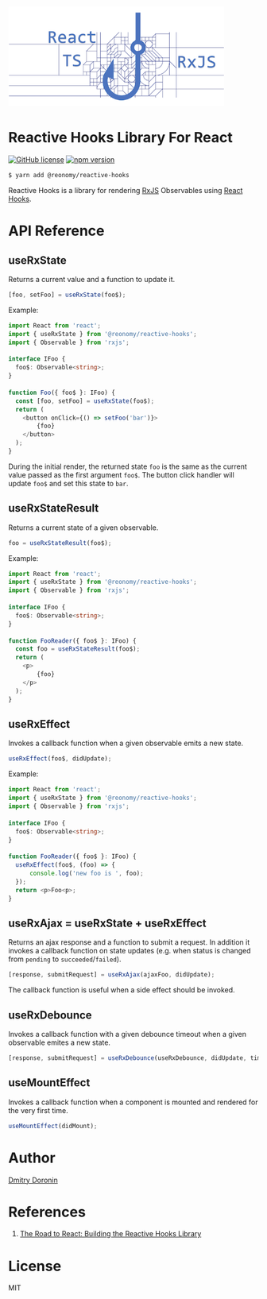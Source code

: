 # <img src="https://github.com/reonomy/reactive-hooks/raw/master/assets/logo.png" height="200px"/>

# Reactive Hooks Library For React

[![GitHub license](https://img.shields.io/badge/license-MIT-blue.svg?style=flat-square)](https://github.com/reonomy/reactive-hooks/blob/master/LICENSE) 
[![npm version](https://img.shields.io/npm/v/@reonomy/reactive-hooks.svg?style=flat-square)](https://www.npmjs.com/package/@reonomy/reactive-hooks) 

```bash
$ yarn add @reonomy/reactive-hooks
```
Reactive Hooks is a library for rendering [RxJS](https://rxjs-dev.firebaseapp.com/) Observables using [React Hooks](https://reactjs.org/docs/hooks-reference.html#usestate).

# API Reference

## useRxState
Returns a current value and a function to update it.

```typescript
[foo, setFoo] = useRxState(foo$);
```

Example:
```typescript
import React from 'react';
import { useRxState } from '@reonomy/reactive-hooks';
import { Observable } from 'rxjs';

interface IFoo {
  foo$: Observable<string>;
}

function Foo({ foo$ }: IFoo) {
  const [foo, setFoo] = useRxState(foo$);
  return (
    <button onClick={() => setFoo('bar')}>
        {foo}
    </button>
  );
}
```

During the initial render, the returned state `foo` is the same as the current value passed as the first argument `foo$`.
The button click handler will update `foo$` and set this state to `bar`.

## useRxStateResult
Returns a current state of a given observable.

```typescript
foo = useRxStateResult(foo$);
```

Example:
```typescript
import React from 'react';
import { useRxState } from '@reonomy/reactive-hooks';
import { Observable } from 'rxjs';

interface IFoo {
  foo$: Observable<string>;
}

function FooReader({ foo$ }: IFoo) {
  const foo = useRxStateResult(foo$);
  return (
    <p>
        {foo}
    </p>
  );
}
```

## useRxEffect
Invokes a callback function when a given observable emits a new state.

```typescript
useRxEffect(foo$, didUpdate);
```

Example:
```typescript
import React from 'react';
import { useRxState } from '@reonomy/reactive-hooks';
import { Observable } from 'rxjs';

interface IFoo {
  foo$: Observable<string>;
}

function FooReader({ foo$ }: IFoo) {
  useRxEffect(foo$, (foo) => {
      console.log('new foo is ', foo);
  });
  return <p>Foo<p>;
}
```

## useRxAjax = useRxState + useRxEffect

Returns an ajax response and a function to submit a request. In addition it invokes a callback function on state updates (e.g. when status is changed from `pending` to `succeeded`/`failed`).

```typescript
[response, submitRequest] = useRxAjax(ajaxFoo, didUpdate);
```

The callback function is useful when a side effect should be invoked.

## useRxDebounce
Invokes a callback function with a given debounce timeout when a given observable emites a new state.

```typescript
[response, submitRequest] = useRxDebounce(useRxDebounce, didUpdate, timeout);
```

## useMountEffect
Invokes a callback function when a component is mounted and rendered for the very first time.

```typescript
useMountEffect(didMount);
```

# Author
[Dmitry Doronin](https://www.linkedin.com/in/ddoronin)

# References

1. [The Road to React: Building the Reactive Hooks Library](https://www.reonomy.com/blog/post/reactive-hooks)

# License
MIT

